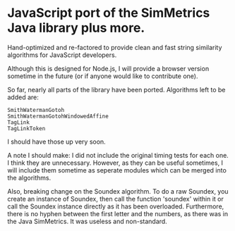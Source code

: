 JavaScript port of the SimMetrics Java library plus more.
===

Hand-optimized and re-factored to provide clean and fast string similarity algorithms for JavaScript developers.

Although this is designed for Node.js, I will provide a browser version sometime in the future (or if anyone would like to contribute one).

So far, nearly all parts of the library have been ported. Algorithms left to be added are:

	SmithWatermanGotoh
	SmithWatermanGotohWindowedAffine
	TagLink
	TagLinkToken

I should have those up very soon.

A note I should make: I did not include the original timing tests for each one. I think they are unnecessary. However, as they can be useful sometimes, I will include them sometime as seperate modules which can be merged into the algorithms.

Also, breaking change on the Soundex algorithm. To do a raw Soundex, you create an instance of Soundex, then call the function 'soundex' within it or call the Soundex instance directly as it has been overloaded. Furthermore, there is no hyphen between the first letter and the numbers, as there was in the Java SimMetrics. It was useless and non-standard.
